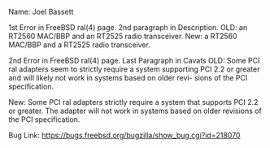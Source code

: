 Name: Joel Bassett

1st Error in FreeBSD
ral(4) page. 2nd paragraph in Description.
  OLD:
     an RT2560 MAC/BBP and an RT2525 radio transceiver.
  New:
     a RT2560 MAC/BBP and a RT2525 radio transceiver.
     
2nd Error in FreeBSD
ral(4) page. Last Paragraph in Cavats
  OLD:
   Some PCI ral adapters seem	to strictly require a system supporting	PCI
     2.2 or greater and	will likely not	work in	systems	based on older revi-
     sions of the PCI specification.

  New:
    Some PCI ral adapters strictly require a system that supports PCI 2.2 or greater.
  The adapter will not work in systems based on older revisions of the PCI specification.
  
Bug Link:
https://bugs.freebsd.org/bugzilla/show_bug.cgi?id=218070
